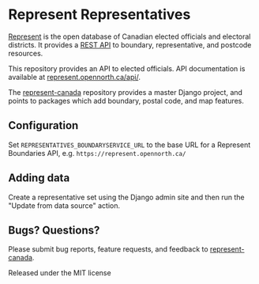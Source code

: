 # Represent Representatives

[Represent](https://represent.opennorth.ca/) is the open database of Canadian elected officials and electoral districts. It provides a [REST API](https://represent.opennorth.ca/api/) to boundary, representative, and postcode resources.

This repository provides an API to elected officials. API documentation is available at [represent.opennorth.ca/api/](https://represent.opennorth.ca/api/#representativeset).

The [represent-canada](https://github.com/opennorth/represent-canada) repository provides a master Django project, and points to packages which add boundary, postal code, and map features.

## Configuration

Set `REPRESENTATIVES_BOUNDARYSERVICE_URL` to the base URL for a Represent Boundaries API, e.g. `https://represent.opennorth.ca/`

## Adding data

Create a representative set using the Django admin site and then run the "Update from data source" action.

## Bugs? Questions?

Please submit bug reports, feature requests, and feedback to [represent-canada](https://github.com/opennorth/represent-canada).

Released under the MIT license
